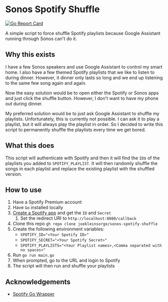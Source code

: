 # Sonos Spotify Shuffle

[![Go Report Card](https://goreportcard.com/badge/joekleinsorge/sonos-spotify-shuffle)](https://goreportcard.com/report/joekleinsorge/sonos-spotify-shuffle)

A simple script to force shuffle Spotify playlists because Google Assistant running through Sonos can't do it.

## Why this exists

I have a few Sonos speakers and use Google Assistant to control my smart home. I also have a few themed Spotify playlists that we like to listen to during dinner. However, it dinner only lasts so long and we end up listening to the same few song again and again.

Now the easy solution would be to open either the Spotify or Sonos apps and just click the shuffle button. However, I don't want to have my phone out during dinner.

My preferred solution would be to just ask Google Assistant to shuffle my playlists. Unfortunately, this is currently not possible. I can ask it to play a playlist, but it will always play the playlist in order. So I decided to write this script to permanently shuffle the playlists every time we get bored.

## What this does

This script will authenticate with Spotify and then it will find the `ID`s of the playlists you added to `SPOTIFY_PLAYLIST`. It will then randomly shuffle the songs in each playlist and replace the existing playlist with the shuffled version.

## How to use

1. Have a Spotify Premium account
2. Have `Go` installed locally
3. [Create a Spotify app](https://developer.spotify.com/my-applications/) and get the `ID` and `Secret`
   1. Set the redirect URI to `http://localhost:8080/callback`
4. Clone this repo `gh repo clone joekleinsorge/sonos-spotify-shuffle`
5. Create the following environment variables:
    - `SPOTIFY_ID="<Your Spotify ID>"`
    - `SPOTIFY_SECRET="<Your Spotify Secret>"`
    - `SPOTIFY_PLAYLISTS="<Your Playlist names>,<Comma separated with no spaces>"`
6. Run `go run main.go`
7. When prompted, go to the URL and login to Spotify
8. The script will then run and shuffle your playlists

## Acknowledgements

- [Spotify Go Wrapper](github.com/zmb3/spotify)
